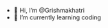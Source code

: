 - 👋 Hi, I’m @Grishmakhatri
- 🌱 I’m currently learning coding

<!---
Grishmakhatri/Grishmakhatri is a ✨ special ✨ repository because its `README.md` (this file) appears on your GitHub profile.
You can click the Preview link to take a look at your changes.
--->
